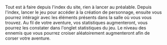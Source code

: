 Tout est à faire depuis l'index du site, rien à lancer au préalable.
Depuis l'index, lancer le jeu pour accéder à la création de personnage, ensuite vous pourrez intéragir avec les éléments présents dans la salle où vous vous trouvez. 
Au fil de votre aventure, vos statistiques augmenteront, vous pourrez les constater dans l'onglet statistiques du jeu.
Le niveau des ennemis que vous pourrez croiser aléatoirement augmenteront afin de corser votre aventure.